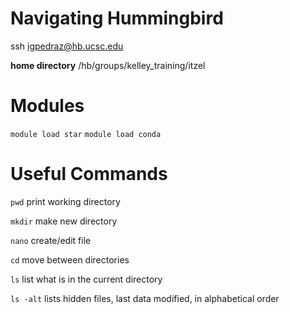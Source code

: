 # Navigating Hummingbird

ssh igpedraz@hb.ucsc.edu

**home directory** /hb/groups/kelley_training/itzel

# Modules

```module load star```
```module load conda```

# Useful Commands

```pwd``` print working directory

```mkdir``` make new directory

```nano``` create/edit file

```cd``` move between directories

```ls``` list what is in the current directory

```ls -alt``` lists hidden files, last data modified, in alphabetical order
